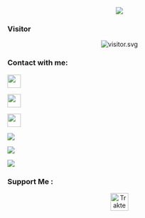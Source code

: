 <p align="center">
<a href="https://caliph.my.id"><img align="center" src="https://github-cardname.caliph.my.id/api?name=Caliph+Dev&description=Hi%2C%20i'm%20a%20Backend%20Developer%2C%20Nice%20to%20meet%20you&image=https://avatars.githubusercontent.com/caliphdev&usqp=CAU&backgroundColor=%23ecf0f1&instagram=@caliph.dev&github=caliphdev&pattern=ticTacToe&colorPattern=%23eaeaea&site=https://caliph.my.id"/></a>
</p>
 
<h3 align="left">Visitor</h3>
<p align="center">
<img src="https://count.caliphdev.my.id/get/@caliphdev?theme=rule34" alt="visitor.svg">
</p>

<h3 align="left">Contact with me:</h3>
<p align="left"><a href="https://instagram.com/caliph.dev" target="blank"><img align="center" src="https://storage.caliph.my.id/img/instagram.svg" height="30" width="30" /></a>
<p align="left"><a href="//youtube.com/@caliphdev"><img src="https://storage.caliph.my.id/img/youtube.svg" height="30" width="30" /></a>
<p align="left"><a href="//t.me/caliphdev"><img src="https://storage.caliph.my.id/img/telegram.png" height="30" width="30" /></a>
</p>

<p align="left">
<img src="https://github-readme-stats.vercel.app/api?username=caliphdev&bg_color=30,e96443,904e95&title_color=fff&text_color=fff&count_private=true&include_all_commits=true&icon_color=fff&hide_border=false&show_icons=false" /></a>
</p> 

<p align="left">
  <a href="https://github.com/caliphdev"><img src="https://github-readme-stats.vercel.app/api/top-langs?username=caliphdev&bg_color=30,e96443,904e95&title_color=fff&text_color=fff&hide_border=true&hide_title=false&show_icons=true&layout=compact&langs_count=10" /></a>
</p>

<p align="left">
<a href="//github.com/caliphdev"><img src="https://github-readme-stats.vercel.app/api/top-langs/?username=caliphdev"></a>
</p>
<h3>Support Me :</h3>
<p align="center">
<a href="https://paypal.me/caliphdev" target="_blank"><img id="wse-buttons-preview" src="https://cdn.trakteer.id/images/embed/trbtn-blue-6.png" height="40" style="border:0px;height:40px;" alt="Trakteer Saya"></a>
</p>

<!-- <h3 align="left">Listening Music</h3>
<p align="center">
  <a href="https://open.spotify.com/playlist/37i9dQZF1DX7i7SKKuAK4o?si=KwEgMrM7SbyqwuLH4ZgJdw&utm_source=copy-link" target="_blank"><img src="https://now-playing-on-spotify.vercel.app/api/spotify" alt="Spotify Now Playing" width="350"/></a>
</p>

-->
